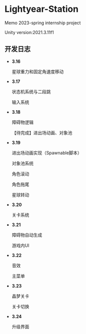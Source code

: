 # Lightyear-Station
Memo 2023-spring internship project

Unity version:2021.3.11f1



## 开发日志

- **3.16**

  星球重力和固定角速度移动

- **3.17**

  状态机系统与二段跳
  
  输入系统

- **3.18**

  障碍物逻辑

  【待完成】进出场动画、对象池

- **3.19**

  进出场动画实现（Spawnable脚本）

  对象池系统

  角色滚动

  角色拖尾

  星球转动

- **3.20**

  关卡系统

- **3.21**

  障碍物自动生成

  游戏内UI

- **3.22**

  音效

  主菜单

- **3.23**

  晶梦关卡

  关卡切换

- **3.24**

  升级界面
